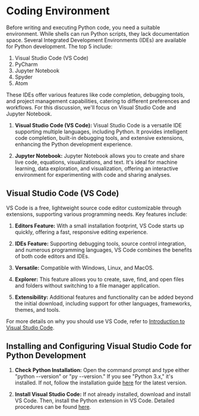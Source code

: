 # Coding Environment

Before writing and executing Python code, you need a suitable environment. While shells can run Python scripts, they lack documentation space. Several Integrated Development Environments (IDEs) are available for Python development. The top 5 include:

1. Visual Studio Code (VS Code)
2. PyCharm
3. Jupyter Notebook
4. Spyder
5. Atom

These IDEs offer various features like code completion, debugging tools, and project management capabilities, catering to different preferences and workflows. For this discussion, we'll focus on Visual Studio Code and Jupyter Notebook.

1. **Visual Studio Code (VS Code):**
   Visual Studio Code is a versatile IDE supporting multiple languages, including Python. It provides intelligent code completion, built-in debugging tools, and extensive extensions, enhancing the Python development experience.

2. **Jupyter Notebook:**
   Jupyter Notebook allows you to create and share live code, equations, visualizations, and text. It's ideal for machine learning, data exploration, and visualization, offering an interactive environment for experimenting with code and sharing analyses.

## Visual Studio Code (VS Code)

VS Code is a free, lightweight source code editor customizable through extensions, supporting various programming needs. Key features include:

1. **Editors Feature:**
   With a small installation footprint, VS Code starts up quickly, offering a fast, responsive editing experience.

2. **IDEs Feature:**
   Supporting debugging tools, source control integration, and numerous programming languages, VS Code combines the benefits of both code editors and IDEs.

3. **Versatile:**
   Compatible with Windows, Linux, and MacOS.

4. **Explorer:**
   This feature allows you to create, save, find, and open files and folders without switching to a file manager application.

5. **Extensibility:**
   Additional features and functionality can be added beyond the initial download, including support for other languages, frameworks, themes, and tools.

For more details on why you should use VS Code, refer to [Introduction to Visual Studio Code](https://learn.microsoft.com/en-us/training/modules/introduction-to-visual-studio-code).

## Installing and Configuring Visual Studio Code for Python Development

1. **Check Python Installation:**
   Open the command prompt and type either "python --version" or "py --version." If you see "Python 3.x," it's installed. If not, follow the installation guide [here](https://realpython.com/installing-python/) for the latest version.

2. **Install Visual Studio Code:**
   If not already installed, download and install VS Code. Then, install the Python extension in VS Code. Detailed procedures can be found [here](https://learn.microsoft.com/en-us/training/modules/python-install-vscode).
